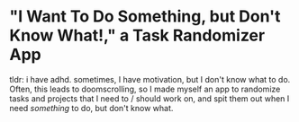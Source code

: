# "I Want To Do Something, but Don't Know What!," a Task Randomizer App 

tldr: i have adhd. sometimes, I have motivation, but I don't know what to do. Often, this leads to doomscrolling, so I made myself an app to randomize tasks and projects that I need to / should work on, and spit them out when I need *something* to do, but don't know what.

